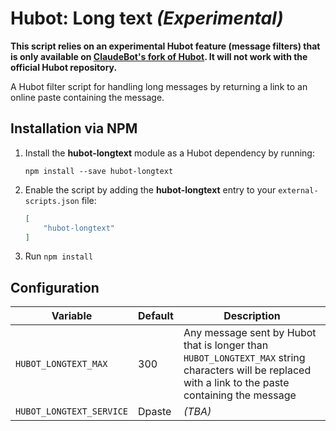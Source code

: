 # Hubot: Long text _(Experimental)_

__This script relies on an experimental Hubot feature (message filters) that is only available on [ClaudeBot's fork of Hubot](//github.com/ClaudeBot/hubot). It will not work with the official Hubot repository.__

A Hubot filter script for handling long messages by returning a link to an online paste containing the message.


## Installation via NPM

1. Install the __hubot-longtext__ module as a Hubot dependency by running:

    ```
    npm install --save hubot-longtext
    ```

2. Enable the script by adding the __hubot-longtext__ entry to your `external-scripts.json` file:

    ```json
    [
        "hubot-longtext"
    ]
    ```

3. Run `npm install`


## Configuration

Variable | Default | Description
--- | --- | ---
`HUBOT_LONGTEXT_MAX` | 300 | Any message sent by Hubot that is longer than `HUBOT_LONGTEXT_MAX` string characters will be replaced with a link to the paste containing the message
`HUBOT_LONGTEXT_SERVICE` | Dpaste | _(TBA)_

